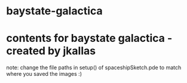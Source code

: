 # baystate-galactica
# contents for baystate galactica - created by jkallas

note: change the file paths in setup() of spaceshipSketch.pde to match where you saved the images :)
